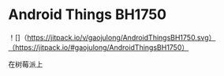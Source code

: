 # Android Things BH1750 
！[]（https://jitpack.io/v/gaojulong/AndroidThingsBH1750.svg）（https://jitpack.io/#gaojulong/AndroidThingsBH1750）

在树莓派上